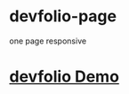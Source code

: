 # devfolio-page
 one page responsive
 <h1>
 <a href="http://devfolio-page.epizy.com/" target="_blank" >devfolio Demo</a>
 </h1>
